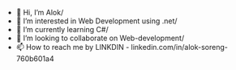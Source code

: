 - 👋 Hi, I’m Alok/
- 👀 I’m interested in Web Development using .net/ 
- 🌱 I’m currently learning C#/
- 💞️ I’m looking to collaborate on Web-development/
- 📫 How to reach me by LINKDIN - linkedin.com/in/alok-soreng-760b601a4

<!---
lksoreng13/lksoreng13 is a ✨ special ✨ repository because its `README.md` (this file) appears on your GitHub profile.
You can click the Preview link to take a look at your changes.
--->
